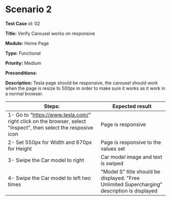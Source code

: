 # Scenario 2

**Test Case** id: 
02

**Title:**
Verify Carousel works on responsive 
 
**Module:** 
Home Page

**Type:**
Functional

**Priority:**
Medium

**Preconditions:**

**Description:**
Tesla page should be responsive, the carousel should work when the page is resize to 500px in order to make sure it works as it work in a normal browser.

| Steps: | Expected result |
| --- | --- |
| 1- Go to "https://www.tesla.com/" right click on the browser, select "Inspect", then select the resposive icon | Page is responsive  |
| 2- Set 550px for Width and 670px for Height | Page is responsive to the values set |
| 3- Swipe the Car model to right | Car model image and text is swiped |
| 4- Swipe the Car model to left two times | "Model S" title should be displayed. "Free Unlimited Supercharging" description is displayed |
